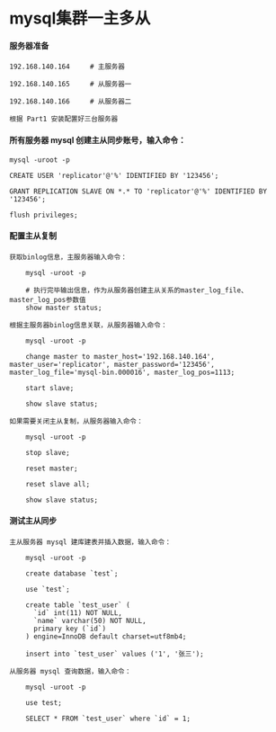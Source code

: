 
# mysql集群一主多从

#### 服务器准备
	
	192.168.140.164		# 主服务器
	
	192.168.140.165		# 从服务器一
	
	192.168.140.166		# 从服务器二
	
	根据 Part1 安装配置好三台服务器

#### 所有服务器 mysql 创建主从同步账号，输入命令：
		
	mysql -uroot -p
	
	CREATE USER 'replicator'@'%' IDENTIFIED BY '123456';
	
	GRANT REPLICATION SLAVE ON *.* TO 'replicator'@'%' IDENTIFIED BY '123456';
	
	flush privileges;

#### 配置主从复制

	获取binlog信息，主服务器输入命令：
		
		mysql -uroot -p
		
		# 执行完毕输出信息，作为从服务器创建主从关系的master_log_file、master_log_pos参数值
		show master status;
	
	根据主服务器binlog信息关联，从服务器输入命令：
		
		mysql -uroot -p
		
		change master to master_host='192.168.140.164', master_user='replicator', master_password='123456', master_log_file='mysql-bin.000016', master_log_pos=1113;
		
		start slave;
		
		show slave status;
	
	如果需要关闭主从复制，从服务器输入命令：
		
		mysql -uroot -p
		
		stop slave;
		
		reset master;
		
		reset slave all;
		
		show slave status;

#### 测试主从同步

	主从服务器 mysql 建库建表并插入数据，输入命令：
		
		mysql -uroot -p
		
		create database `test`;
		
		use `test`;
		
		create table `test_user` (
		  `id` int(11) NOT NULL,
		  `name` varchar(50) NOT NULL,
		  primary key (`id`)
		) engine=InnoDB default charset=utf8mb4;
		
		insert into `test_user` values ('1', '张三');
		
	从服务器 mysql 查询数据，输入命令：
		
		mysql -uroot -p
		
		use test;
		
		SELECT * FROM `test_user` where `id` = 1;

#### 

